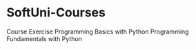 # SoftUni-Courses
Course Exercise
Programming Basics with Python
Programming Fundamentals with Python
